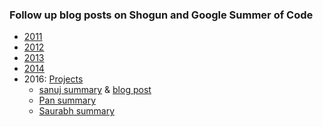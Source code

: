 ### Follow up blog posts on Shogun and Google Summer of Code
 * [2011](http://google-opensource.blogspot.co.uk/2011/09/shogun-aims-high-with-google-summer-of.html)
 * [2012](http://sonnenburgs.de/soeren/category/blog/#shogun-google-summer-code-2012)
 * [2013](http://www.shogun-toolbox.org/page/Events/gsoc2013_follow_up)
 * [2014](http://www.shogun-toolbox.org/page/Events/gsoc2014_follow_up)
 * 2016: [Projects](Google%20Summer%20of%20Code%202016%20Projects)
   * [sanuj summary](https://gist.github.com/sanuj/62f576cdaa80ecaa781f78b4b9298de4) & [blog post](https://sanuj.github.io/gsoc-with-shogun.html)
   * [Pan summary](https://github.com/OXPHOS/shogun/wiki/GSoC-2016-Final-Report-:-The-Shogun-Detox)
   * [Saurabh summary](https://gist.github.com/Saurabh7/b492519a6044a840145824011229a64b)